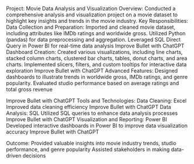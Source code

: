 Project: Movie Data Analysis and Visualization
Overview: Conducted a comprehensive analysis and visualization project on a movie dataset to highlight key insights and trends in the movie industry.
Key Responsibilities:
Data Collection and Preparation: Imported and cleaned movie dataset, including attributes like IMDb ratings and worldwide gross.
Utilized Python (pandas) for data preprocessing and aggregation.
Leveraged SQL Direct Query in Power BI for real-time data analysis
Improve Bullet with ChatGPT
Dashboard Creation: Created various visualizations, including line charts, stacked column charts, clustered bar charts, tables, donut charts, and area charts.
Implemented slicers, filters, and custom tooltips for interactive data exploration
Improve Bullet with ChatGPT
Advanced Features: Designed dashboards to illustrate trends in worldwide gross, IMDb ratings, and genre popularity.
Evaluated studio performance based on average ratings and total gross revenue

Improve Bullet with ChatGPT
Tools and Technologies:
Data Cleaning: Excel Improved data cleaning efficiency
Improve Bullet with ChatGPT
Data Analysis: SQL Utilized SQL queries to enhance data analysis processes
Improve Bullet with ChatGPT
Visualization and Reporting: Power BI Developed interactive dashboards in Power BI to improve data visualization accuracy
Improve Bullet with ChatGPT

Outcome:
Provided valuable insights into movie industry trends, studio performance, and genre popularity
Assisted stakeholders in making data-driven decisions
